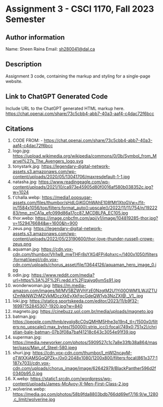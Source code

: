 # Assignment 3 - CSCI 1170, Fall 2023 Semester

## Author information

Name: Sheen Raina
Email: sh280041@dal.ca

## Description

Assignment 3 code, containing the markup and styling for a single-page website.

## Link to ChatGPT Generated Code

Include URL to the ChatGPT generated HTML markup here.
https://chat.openai.com/share/73c5cbb4-abb7-40a3-aaf4-c4dac72f6bcc

## Citations

1. CODE FROM: - https://chat.openai.com/share/73c5cbb4-abb7-40a3-aaf4-c4dac72f6bcc
2. logo.jpg: https://upload.wikimedia.org/wikipedia/commons/0/0b/Symbol_from_Marvel%27s_The_Avengers_logo.svg
3. tonystark.jpg: https://legendary-digital-network-assets.s3.amazonaws.com/wp-content/uploads/2020/05/13041706/maxresdefault-1-1.jpg
4. natasha.jpg: https://www.readingeagle.com/wp-content/uploads/2021/10/ca973e45905d80f0016af580b038352c.jpg?w=1024
5. t'challa.webp: https://media1.popsugar-assets.com/files/thumbor/sHdLGjKGOhWAhE108fMt1XtoGVw=/fit-in/1584x1056/top/filters:format_auto():upscale()/2022/11/11/754/n/1922283/tmp_znCA1a_efc099d86a17cc87_MCDBLPA_EC105.jpg
5. thor.webp: https://image.cnbcfm.com/api/v1/image/104819285-thor.jpg?v=1529476684&w=1600&h=900
6. zeus.png: https://legendary-digital-network-assets.s3.amazonaws.com/wp-content/uploads/2022/05/23190600/thor-love-thunder-russell-crowe-zeus.png
7. aquaman.jpg: https://cdn.vox-cdn.com/thumbor/Vh1wB_mwTHFr8sYXG4FPi4phxrc=/1400x1050/filters:format(jpeg)/cdn.vox-cdn.com/uploads/chorus_asset/file/13644126/aquaman_hero_image_0.jpg
8. odin.jpg: https://www.reddit.com/media?url=https%3A%2F%2Fi.redd.it%2Flzajyq6ym5s91.jpg
9. wonderwoman.jpg: https://m.media-amazon.com/images/M/MV5BZWVhYzE0NzgtM2U1Yi00OWM1LWJlZTUtZmNkNWZhM2VkMDczXkEyXkFqcGdeQW1yb3NzZXI@._V1_.jpg
10. loki.jpg: https://staticg.sportskeeda.com/editor/2023/11/b9f32-16997152845307-1920.jpg?w=840
11. magneto.jpg: https://cinebuzz.uol.com.br/media/uploads/magneto.jpg
12. batman.jpg: https://people.com/thmb/eyqIg8cC0sQMHM5Hhe3p19n4_tI=/1500x0/filters:no_upscale():max_bytes(150000):strip_icc():focal(749x0:751x2)/christian-bale-batman-07b3f08a7baf41218c643c3054e91f39.jpg
13. superman.jpg: https://media.newyorker.com/photos/5909527c1c7a8e33fb38a864/master/pass/Man_of_Steel-580.jpeg
14. shuri.jpg: https://cdn.vox-cdn.com/thumbor/I_mWl2ncayM-oTWXXjAMSGqQPZk=/0x0:2048x1080/1200x800/filters:focal(861x377:1187x703)/cdn.vox-cdn.com/uploads/chorus_image/image/62642979/BlackPanther596d2f0340b95.0.jpg
15. X.webp: https://static1.srcdn.com/wordpress/wp-content/uploads/James-McAvoy-X-Men-First-Class-2.jpg
16. wolverine.webp: https://media.gq.com/photos/58b9fda8803bdb766dd69ef7/16:9/w_1280,c_limit/wolverine.jpg 
